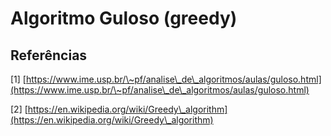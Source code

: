 # Algoritmo Guloso (greedy)

## Referências

\[1] [https://www.ime.usp.br/\~pf/analise\_de\_algoritmos/aulas/guloso.html](https://www.ime.usp.br/\~pf/analise\_de\_algoritmos/aulas/guloso.html)

\[2] [https://en.wikipedia.org/wiki/Greedy\_algorithm](https://en.wikipedia.org/wiki/Greedy\_algorithm)
